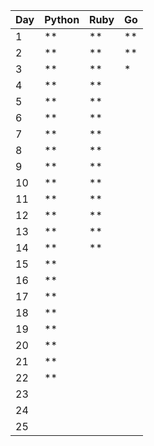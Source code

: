 | Day | Python | Ruby | Go |
| --- | ------ | ---- | -- |
|   1 |     ** |   ** | ** |
|   2 |     ** |   ** | ** |
|   3 |     ** |   ** | *  |
|   4 |     ** |   ** |    |
|   5 |     ** |   ** |    |
|   6 |     ** |   ** |    |
|   7 |     ** |   ** |    |
|   8 |     ** |   ** |    |
|   9 |     ** |   ** |    |
|  10 |     ** |   ** |    |
|  11 |     ** |   ** |    |
|  12 |     ** |   ** |    |
|  13 |     ** |   ** |    |
|  14 |     ** |   ** |    |
|  15 |     ** |      |    |
|  16 |     ** |      |    |
|  17 |     ** |      |    |
|  18 |     ** |      |    |
|  19 |     ** |      |    |
|  20 |     ** |      |    |
|  21 |     ** |      |    |
|  22 |     ** |      |    |
|  23 |        |      |    |
|  24 |        |      |    |
|  25 |        |      |    |
